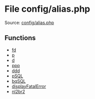 File config/alias.php
=========

Source: [config/alias.php](https://github.com/PrestaShop/PrestaShop/blob/1.6.0.3/config/alias.php)



Functions
---------

* [fd](function.fd.md)
* [p](function.p.md)
* [d](function.d.md)
* [ppp](function.ppp.md)
* [ddd](function.ddd.md)
* [pSQL](function.pSQL.md)
* [bqSQL](function.bqSQL.md)
* [displayFatalError](function.displayFatalError.md)
* [nl2br2](function.nl2br2.md)
